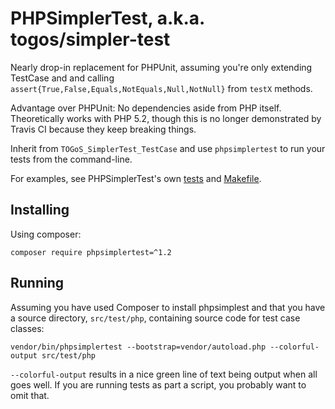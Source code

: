 # PHPSimplerTest, a.k.a. togos/simpler-test

Nearly drop-in replacement for PHPUnit, assuming you're only extending TestCase
and and calling ```assert{True,False,Equals,NotEquals,Null,NotNull}```
from ```testX``` methods.

Advantage over PHPUnit: No dependencies aside from PHP itself.
Theoretically works with PHP 5.2,
though this is no longer demonstrated by Travis CI because they keep breaking things.

Inherit from ```TOGoS_SimplerTest_TestCase```
and use ```phpsimplertest``` to run your tests from the command-line.

For examples, see PHPSimplerTest's own
[tests](./src/test/php/TOGoS/SimplerTest/) and
[Makefile](./Makefile).


## Installing

Using composer:

```
composer require phpsimplertest=^1.2
```


## Running

Assuming you have used Composer to install phpsimplest
and that you have a source directory, ```src/test/php```, containing
source code for test case classes:

```
vendor/bin/phpsimplertest --bootstrap=vendor/autoload.php --colorful-output src/test/php
```

```--colorful-output``` results in a nice green line of text being output
when all goes well.
If you are running tests as part a script,
you probably want to omit that.
